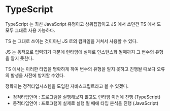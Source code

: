 TypeScript
===

TypeScript 는 최신 JavaScript 유형이고 상위집합이고 JS 에서 쓰던건 TS 에서 도 모두 그대로 사용 가능하다. 

TS 는 그대로 쓰이는 것이아닌 JS 로의 컴파일을 거쳐서 사용할 수 있다.

JS 는 동적으로 입력되기 때문에 런타임에 실제로 인스턴스화 될때까지 그 변수의 유형을 알지 못한다.

TS 에서는 이러한 타입을 명확하게 하여 변수의 유형을 알지 못하고 진행될 때보다 오류의 발생을 사전에 방지할 수있다.

정확히는 정적타입시스템을 도입한 자바스크립트라고 볼 수 있겠다.

- 정적타입언어 : 프로그램을 실행해보지 않고도 런타임 이전에 진행 (TypeScript)
- 동적타입언어 : 프로그램이 실제로 실행 될 때에 타입 분석을 진행 (JavaScript)

